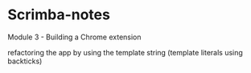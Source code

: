 # Scrimba-notes

Module 3 - Building a Chrome extension 

refactoring the app by using the template string (template literals using backticks) 
